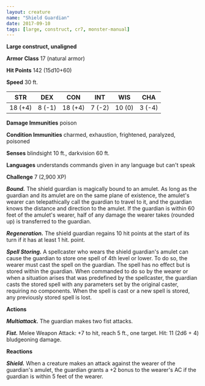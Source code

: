 ```yaml
---
layout: creature
name: "Shield Guardian"
date: 2017-09-10
tags: [large, construct, cr7, monster-manual]
---
```


**Large construct, unaligned**

**Armor Class** 17 (natural armor)

**Hit Points** 142 (15d10+60)

**Speed** 30 ft.

|   STR   |   DEX   |   CON   |   INT   |   WIS   |   CHA   |
|:-----:|:-----:|:-----:|:-----:|:-----:|:-----:|
| 18 (+4) | 8 (-1) | 18 (+4) | 7 (-2) | 10 (0) | 3 (-4) |

**Damage Immunities** poison

**Condition Immunities** charmed, exhaustion, frightened, paralyzed, poisoned

**Senses** blindsight 10 ft., darkvision 60 ft.

**Languages** understands commands given in any language but can't speak

**Challenge** 7 (2,900 XP)

***Bound.*** The shield guardian is magically bound to an amulet. As long as the guardian and its amulet are on the same plane of existence, the amulet's wearer can telepathically call the guardian to travel to it, and the guardian knows the distance and direction to the amulet. If the guardian is within 60 feet of the amulet's wearer, half of any damage the wearer takes (rounded up) is transferred to the guardian.

***Regeneration.*** The shield guardian regains 10 hit points at the start of its turn if it has at least 1 hit. point.

***Spell Storing.*** A spellcaster who wears the shield guardian's amulet can cause the guardian to store one spell of 4th level or lower. To do so, the wearer must cast the spell on the guardian. The spell has no effect but is stored within the guardian. When commanded to do so by the wearer or when a situation arises that was predefined by the spellcaster, the guardian casts the stored spell with any parameters set by the original caster, requiring no components. When the spell is cast or a new spell is stored, any previously stored spell is lost.

**Actions**

***Multiattack.*** The guardian makes two fist attacks.

***Fist.*** Melee Weapon Attack: +7 to hit, reach 5 ft., one target. Hit: 11 (2d6 + 4) bludgeoning damage.

**Reactions**

***Shield.*** When a creature makes an attack against the wearer of the guardian's amulet, the guardian grants a +2 bonus to the wearer's AC if the guardian is within 5 feet of the wearer.

